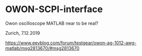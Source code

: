 # OWON-SCPI-interface

Owon oscilloscope MATLAB near to be real?

Zurich, 7.12.2019

https://www.eevblog.com/forum/testgear/owon-ag-1012-awg-matlab/msg2813670/#msg2813670

